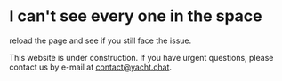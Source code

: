 

# I can't see every one in the space

reload the page and see if you still face the issue.

This website is under construction. If you have urgent questions, please contact us by e-mail at [contact@yacht.chat](mailto:contact@yacht.chat).